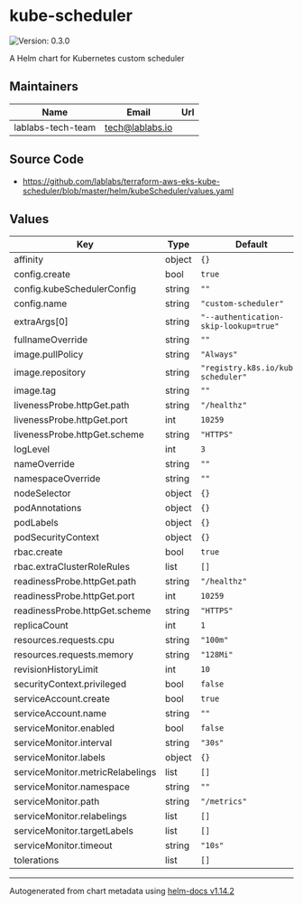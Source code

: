 # kube-scheduler

![Version: 0.3.0](https://img.shields.io/badge/Version-0.3.0-informational?style=flat-square)

A Helm chart for Kubernetes custom scheduler

## Maintainers

| Name | Email | Url |
| ---- | ------ | --- |
| lablabs-tech-team | <tech@lablabs.io> |  |

## Source Code

* <https://github.com/lablabs/terraform-aws-eks-kube-scheduler/blob/master/helm/kubeScheduler/values.yaml>

## Values

| Key | Type | Default | Description |
|-----|------|---------|-------------|
| affinity | object | `{}` |  |
| config.create | bool | `true` |  |
| config.kubeSchedulerConfig | string | `""` |  |
| config.name | string | `"custom-scheduler"` |  |
| extraArgs[0] | string | `"--authentication-skip-lookup=true"` |  |
| fullnameOverride | string | `""` |  |
| image.pullPolicy | string | `"Always"` |  |
| image.repository | string | `"registry.k8s.io/kube-scheduler"` |  |
| image.tag | string | `""` |  |
| livenessProbe.httpGet.path | string | `"/healthz"` |  |
| livenessProbe.httpGet.port | int | `10259` |  |
| livenessProbe.httpGet.scheme | string | `"HTTPS"` |  |
| logLevel | int | `3` |  |
| nameOverride | string | `""` |  |
| namespaceOverride | string | `""` |  |
| nodeSelector | object | `{}` |  |
| podAnnotations | object | `{}` |  |
| podLabels | object | `{}` |  |
| podSecurityContext | object | `{}` |  |
| rbac.create | bool | `true` |  |
| rbac.extraClusterRoleRules | list | `[]` |  |
| readinessProbe.httpGet.path | string | `"/healthz"` |  |
| readinessProbe.httpGet.port | int | `10259` |  |
| readinessProbe.httpGet.scheme | string | `"HTTPS"` |  |
| replicaCount | int | `1` |  |
| resources.requests.cpu | string | `"100m"` |  |
| resources.requests.memory | string | `"128Mi"` |  |
| revisionHistoryLimit | int | `10` |  |
| securityContext.privileged | bool | `false` |  |
| serviceAccount.create | bool | `true` |  |
| serviceAccount.name | string | `""` |  |
| serviceMonitor.enabled | bool | `false` |  |
| serviceMonitor.interval | string | `"30s"` |  |
| serviceMonitor.labels | object | `{}` |  |
| serviceMonitor.metricRelabelings | list | `[]` |  |
| serviceMonitor.namespace | string | `""` |  |
| serviceMonitor.path | string | `"/metrics"` |  |
| serviceMonitor.relabelings | list | `[]` |  |
| serviceMonitor.targetLabels | list | `[]` |  |
| serviceMonitor.timeout | string | `"10s"` |  |
| tolerations | list | `[]` |  |

----------------------------------------------
Autogenerated from chart metadata using [helm-docs v1.14.2](https://github.com/norwoodj/helm-docs/releases/v1.14.2)
